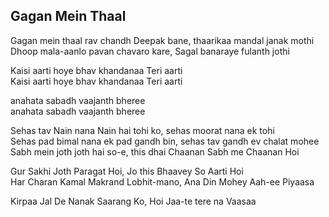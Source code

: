 ## Gagan Mein Thaal


Gagan mein thaal rav chandh Deepak bane, thaarikaa mandal janak mothi  
Dhoop mala-aanlo pavan chavaro kare, Sagal banaraye fulanth jothi

Kaisi aarti hoye bhav khandanaa Teri aarti  
Kaisi aarti hoye bhav khandanaa Teri aarti

anahata sabadh vaajanth bheree  
anahata sabadh vaajanth bheree

Sehas tav Nain nana Nain hai tohi ko, sehas moorat nana ek tohi  
Sehas pad bimal nana ek pad gandh bin, sehas tav gandh ev chalat mohee  
Sabh mein joth joth hai so-e, this dhai Chaanan Sabh me Chaanan Hoi

Gur Sakhi Joth Paragat Hoi, Jo this Bhaavey So Aarti Hoi  
Har Charan Kamal Makrand Lobhit-mano, Ana Din Mohey Aah-ee Piyaasa

Kirpaa Jal De Nanak Saarang Ko, Hoi Jaa-te tere na Vaasaa

